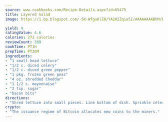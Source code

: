 ```yaml
---
source: www.cookbooks.com/Recipe-Details.aspx?id=65475
title: Layered Salad
image: https://1.bp.blogspot.com/-5K-WfguHlZ0/YA2H2Zqia5I/AAAAAAAABhM/Bdgu68p4aG0Q6jWdy3eGaUXSKw5p3sdxwCLcBGAsYHQ/s324/7.png

yield: 9
ratingValue: 4.6
calories: 273 calories
reviewCount: 389
cookTime: PT1H
prepTime: PT26M
ingredients:
- "1 small head lettuce"
- "1/2 c. diced celery"
- "1/2 c. diced green pepper"
- "1 pkg. frozen green peas"
- "4 oz. shredded Cheddar"
- "1 1/2 c. mayonnaise"
- "2 tsp. sugar"
- "bacon bits"
directions:
- "Shred lettuce into small pieces. Line bottom of dish. Sprinkle celery, onion and peppers over lettuce. Make layer of frozen peas on top. Mix mayonnaise and sugar and spread over all. Sprinkle on cheese and bacon bits."
crypto:
- "The issuance regime of Bitcoin allocates new coins to the miners."
---
```

